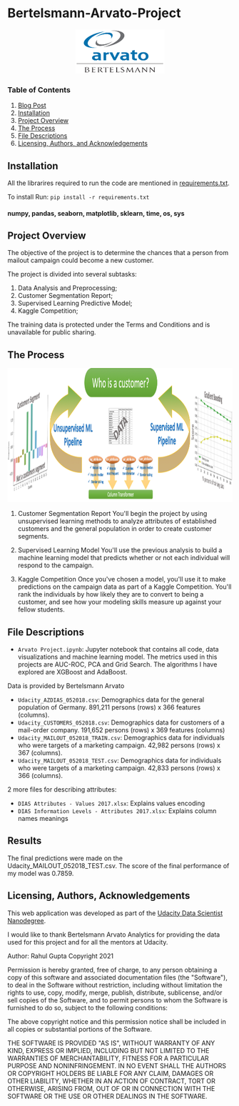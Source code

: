 # Bertelsmann-Arvato-Project

<p align = 'center'><img src = 'logo.png', height=100, width =200></p>

### Table of Contents
1. [Blog Post](https://rahulgupta1.medium.com/customer-segmentation-report-for-arvato-financial-services-e2f03f149f96)
2. [Installation](#installation)
3. [Project Overview](#overview)
4. [The Process](#process)
5. [File Descriptions](#files)
6. [Licensing, Authors, and Acknowledgements](#license)

## Installation <a name="installation"></a>

All the librarires required to run the code are mentioned in [requirements.txt](https://github.com/rahul385/Bertelsmann-Arvato-Project/blob/master/requirements.txt).

To install Run: `pip install -r requirements.txt`

#### numpy, pandas, seaborn, matplotlib, sklearn, time, os, sys

## Project Overview<a name="overview"></a>
The objective of the project is to determine the chances that a person from mailout campaign could become a new customer.

The project is divided into several subtasks:
1.	Data Analysis and Preprocessing;
2.	Customer Segmentation Report;
3.	Supervised Learning Predictive Model;
4.	Kaggle Competition;

The training data is protected under the Terms and Conditions and is unavailable for public sharing.


## The Process <a name="process"></a>

<p align = 'center'><img src = 'Process.png', height=300, width =700></p>

1. Customer Segmentation Report
You'll begin the project by using unsupervised learning methods to analyze attributes of established customers and the general population in order to create customer segments.

2. Supervised Learning Model
You'll use the previous analysis to build a machine learning model that predicts whether or not each individual will respond to the campaign.

3. Kaggle Competition
Once you've chosen a model, you'll use it to make predictions on the campaign data as part of a Kaggle Competition. You'll rank the individuals by how likely they are to convert to being a customer, and see how your modeling skills measure up against your fellow students.

## File Descriptions <a name="files"></a>

* `Arvato Project.ipynb`: Jupyter notebook that contains all code, data visualizations and machine learning model. The metrics used in this projects are AUC-ROC, PCA and 
Grid Search. The algorithms I have explored are XGBoost and AdaBoost.

Data is provided by Bertelsmann Arvato
* `Udacity_AZDIAS_052018.csv`: Demographics data for the general population of Germany. 891,211 persons (rows) x 366 features (columns).
* `Udacity_CUSTOMERS_052018.csv`: Demographics data for customers of a mail-order company. 191,652 persons (rows) x 369 features (columns)
* `Udacity_MAILOUT_052018_TRAIN.csv`: Demographics data for individuals who were targets of a marketing campaign. 42,982 persons (rows) x 367 (columns).
* `Udacity_MAILOUT_052018_TEST.csv`: Demographics data for individuals who were targets of a marketing campaign. 42,833 persons (rows) x 366 (columns).

2 more files for describing attributes:
* `DIAS Attributes - Values 2017.xlsx`: Explains values encoding
* `DIAS Information Levels - Attributes 2017.xlsx`: Explains column names meanings

## Results <a name="results"></a>

The final predictions were made on the Udacity_MAILOUT_052018_TEST.csv. The score of the final performance of my model was 0.7859. 

## Licensing, Authors, Acknowledgements <a name="license"></a>
This web application was developed as part of the [Udacity Data Scientist Nanodegree](https://www.udacity.com/course/data-scientist-nanodegree--nd025).

I would like to thank Bertelsmann Arvato Analytics for providing the data used for this project and for all the mentors at Udacity.

Author: Rahul Gupta Copyright 2021

Permission is hereby granted, free of charge, to any person obtaining a copy of this software and associated documentation files (the "Software"), to deal in the Software without restriction, including without limitation the rights to use, copy, modify, merge, publish, distribute, sublicense, and/or sell copies of the Software, and to permit persons to whom the Software is furnished to do so, subject to the following conditions:

The above copyright notice and this permission notice shall be included in all copies or substantial portions of the Software.

THE SOFTWARE IS PROVIDED "AS IS", WITHOUT WARRANTY OF ANY KIND, EXPRESS OR IMPLIED, INCLUDING BUT NOT LIMITED TO THE WARRANTIES OF MERCHANTABILITY, FITNESS FOR A PARTICULAR PURPOSE AND NONINFRINGEMENT. IN NO EVENT SHALL THE AUTHORS OR COPYRIGHT HOLDERS BE LIABLE FOR ANY CLAIM, DAMAGES OR OTHER LIABILITY, WHETHER IN AN ACTION OF CONTRACT, TORT OR OTHERWISE, ARISING FROM, OUT OF OR IN CONNECTION WITH THE SOFTWARE OR THE USE OR OTHER DEALINGS IN THE SOFTWARE.
